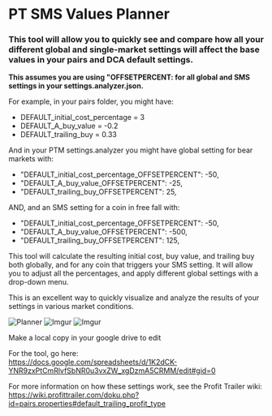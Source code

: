 # PT SMS Values Planner

### This tool will allow you to quickly see and compare how all your different global and single-market settings will affect the base values in your pairs and DCA default settings.

__This assumes you are using "OFFSETPERCENT: for all global and SMS settings in your settings.analyzer.json.__

For example, in your pairs folder, you might have:
- DEFAULT_initial_cost_percentage = 3
- DEFAULT_A_buy_value = -0.2
- DEFAULT_trailing_buy = 0.33

And in your PTM settings.analyzer you might have global setting for bear markets with:
- "DEFAULT_initial_cost_percentage_OFFSETPERCENT": -50,
- "DEFAULT_A_buy_value_OFFSETPERCENT": -25,
- "DEFAULT_trailing_buy_OFFSETPERCENT": 25,

AND, and an SMS setting for a coin in free fall with:
- "DEFAULT_initial_cost_percentage_OFFSETPERCENT": -50,
- "DEFAULT_A_buy_value_OFFSETPERCENT": -500,
- "DEFAULT_trailing_buy_OFFSETPERCENT": 125,

This tool will calculate the resulting initial cost, buy value, and trailing buy both globally, and for any coin that triggers your SMS setting.  It will allow you to adjust all the percentages, and apply different global settings with a drop-down menu.

This is an excellent way to quickly visualize and analyze the results of your settings in various market conditions.

![Planner](https://i.imgur.com/NgIquNq.gifv)
![Imgur](https://i.imgur.com/NgIquNq.gifv)
![Imgur](https://media.giphy.com/media/OQH6buGZp0zngOzEwD/giphy.gif)

Make a local copy in your google drive to edit

For the tool, go here:  
https://docs.google.com/spreadsheets/d/1K2dCK-YNR9zxPtCmRlvfSbNR0u3vxZW_xgDzmA5CRMM/edit#gid=0

For more information on how these settings work, see the Profit Trailer wiki:  
https://wiki.profittrailer.com/doku.php?id=pairs.properties#default_trailing_profit_type
